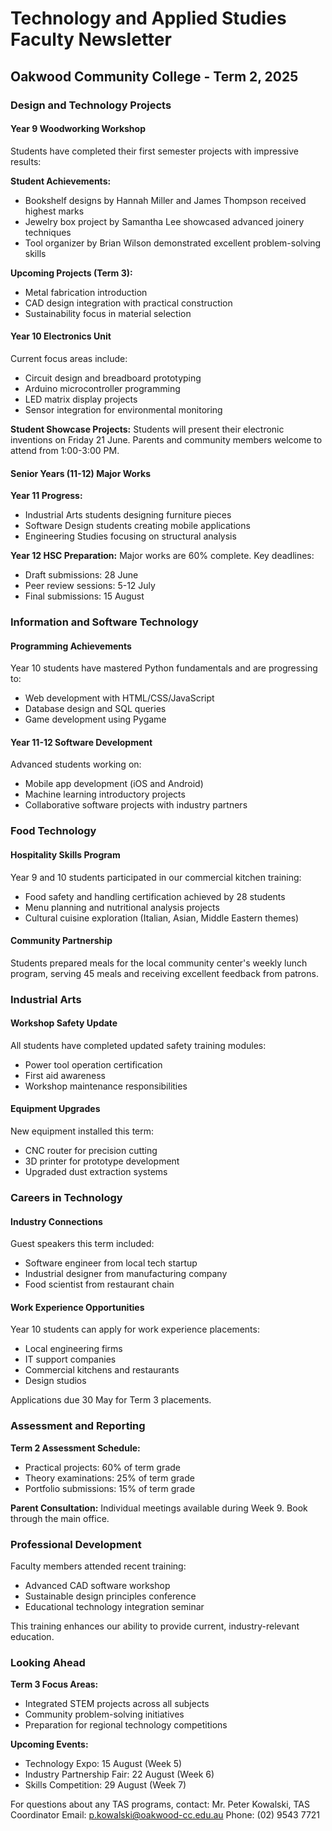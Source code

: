 # Technology and Applied Studies Faculty Newsletter
## Oakwood Community College - Term 2, 2025

### Design and Technology Projects

#### Year 9 Woodworking Workshop
Students have completed their first semester projects with impressive results:

**Student Achievements:**
- Bookshelf designs by Hannah Miller and James Thompson received highest marks
- Jewelry box project by Samantha Lee showcased advanced joinery techniques
- Tool organizer by Brian Wilson demonstrated excellent problem-solving skills

**Upcoming Projects (Term 3):**
- Metal fabrication introduction
- CAD design integration with practical construction
- Sustainability focus in material selection

#### Year 10 Electronics Unit
Current focus areas include:
- Circuit design and breadboard prototyping
- Arduino microcontroller programming
- LED matrix display projects
- Sensor integration for environmental monitoring

**Student Showcase Projects:**
Students will present their electronic inventions on Friday 21 June. Parents and community members welcome to attend from 1:00-3:00 PM.

#### Senior Years (11-12) Major Works

**Year 11 Progress:**
- Industrial Arts students designing furniture pieces
- Software Design students creating mobile applications
- Engineering Studies focusing on structural analysis

**Year 12 HSC Preparation:**
Major works are 60% complete. Key deadlines:
- Draft submissions: 28 June
- Peer review sessions: 5-12 July
- Final submissions: 15 August

### Information and Software Technology

#### Programming Achievements
Year 10 students have mastered Python fundamentals and are progressing to:
- Web development with HTML/CSS/JavaScript
- Database design and SQL queries
- Game development using Pygame

#### Year 11-12 Software Development
Advanced students working on:
- Mobile app development (iOS and Android)
- Machine learning introductory projects
- Collaborative software projects with industry partners

### Food Technology

#### Hospitality Skills Program
Year 9 and 10 students participated in our commercial kitchen training:
- Food safety and handling certification achieved by 28 students
- Menu planning and nutritional analysis projects
- Cultural cuisine exploration (Italian, Asian, Middle Eastern themes)

#### Community Partnership
Students prepared meals for the local community center's weekly lunch program, serving 45 meals and receiving excellent feedback from patrons.

### Industrial Arts

#### Workshop Safety Update
All students have completed updated safety training modules:
- Power tool operation certification
- First aid awareness
- Workshop maintenance responsibilities

#### Equipment Upgrades
New equipment installed this term:
- CNC router for precision cutting
- 3D printer for prototype development
- Upgraded dust extraction systems

### Careers in Technology

#### Industry Connections
Guest speakers this term included:
- Software engineer from local tech startup
- Industrial designer from manufacturing company
- Food scientist from restaurant chain

#### Work Experience Opportunities
Year 10 students can apply for work experience placements:
- Local engineering firms
- IT support companies  
- Commercial kitchens and restaurants
- Design studios

Applications due 30 May for Term 3 placements.

### Assessment and Reporting

**Term 2 Assessment Schedule:**
- Practical projects: 60% of term grade
- Theory examinations: 25% of term grade
- Portfolio submissions: 15% of term grade

**Parent Consultation:**
Individual meetings available during Week 9. Book through the main office.

### Professional Development

Faculty members attended recent training:
- Advanced CAD software workshop
- Sustainable design principles conference
- Educational technology integration seminar

This training enhances our ability to provide current, industry-relevant education.

### Looking Ahead

**Term 3 Focus Areas:**
- Integrated STEM projects across all subjects
- Community problem-solving initiatives
- Preparation for regional technology competitions

**Upcoming Events:**
- Technology Expo: 15 August (Week 5)
- Industry Partnership Fair: 22 August (Week 6)
- Skills Competition: 29 August (Week 7)

For questions about any TAS programs, contact:
Mr. Peter Kowalski, TAS Coordinator
Email: p.kowalski@oakwood-cc.edu.au
Phone: (02) 9543 7721
